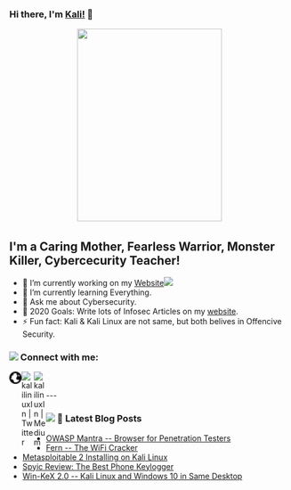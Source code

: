 ### Hi there, I'm [Kali!](https://www.kalilinux.in) 👋

<p align="center">
  <img width="260" height="346" src="https://raw.githubusercontent.com/jaykali/jaykali/master/kali.gif">
</p>

## I'm a Caring Mother, Fearless Warrior, Monster Killer, Cybercecurity Teacher!
 - 🔭 I’m currently working on my [Website](https://www.kalilinux.in)<img src="https://media.giphy.com/media/WUlplcMpOCEmTGBtBW/giphy.gif" width="50">
  - 🌱 I’m currently learning Everything.
  - 💬 Ask me about Cybersecurity.
  - 🥅 2020 Goals: Write lots of Infosec Articles on my [website](https://www.kalilinux.in).
  - ⚡ Fun fact: Kali & Kali Linux are not same, but both belives in Offencive Security.

### <img height="30" src="https://raw.githubusercontent.com/jaykali/jaykali/master/soulgem-homura.gif"/> Connect with me:

[<img align="left" alt="kalilinux.in" width="22px" src="https://raw.githubusercontent.com/iconic/open-iconic/master/svg/globe.svg" />][website]
[<img align="left" alt="kalilinuxIn | Twitter" width="22px" src="https://cdn.jsdelivr.net/npm/simple-icons@v3/icons/twitter.svg" />][twitter]
[<img align="left" alt="kalilinuxIn | Medium" width="22px" src="https://raw.githubusercontent.com/jaykali/jaykali/master/github.png" />][github]

<br />
<br />
---

### <img height="30" src="https://raw.githubusercontent.com/jaykali/jaykali/master/soulgem-sayaka.gif"/> 📕 Latest Blog Posts
<!-- BLOG-POST-LIST:START -->
- [OWASP Mantra -- Browser for Penetration Testers](https://www.kalilinux.in/2020/10/owasp-mantra-kali-linux-2020.html)
- [Fern -- The WiFi Cracker](https://www.kalilinux.in/2020/09/fern-wifi-cracker.html)
- [Metasploitable 2 Installing on Kali Linux](https://www.kalilinux.in/2020/09/metasploitable-2-installing-on-kali.html)
- [Spyic Review: The Best Phone Keylogger](https://www.kalilinux.in/2020/09/spyic-review-best-phone-keylogger.html)
- [Win-KeX 2.0 -- Kali Linux and Windows 10 in Same Desktop](https://www.kalilinux.in/2020/09/winkex2-0-update.html)
<!-- BLOG-POST-LIST:END -->





[website]: https://www.kalilinux.in
[twitter]: https://twitter.com/KaliLinux_in
[github]: https://github.com/jaykali
